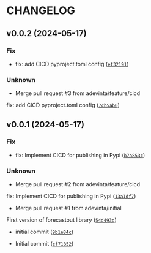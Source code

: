 # CHANGELOG



## v0.0.2 (2024-05-17)

### Fix

* fix: add CICD pyproject.toml config ([`ef32191`](https://github.com/adevinta/forecastout/commit/ef321917b45fc8201a57ee60356fcc8374210e7d))

### Unknown

* Merge pull request #3 from adevinta/feature/cicd

fix: add CICD pyproject.toml config ([`7cb5ab0`](https://github.com/adevinta/forecastout/commit/7cb5ab07ea7aa093366056ce0c5b31ade6983470))


## v0.0.1 (2024-05-17)

### Fix

* fix: Implement CICD for publishing in Pypi ([`b7a853c`](https://github.com/adevinta/forecastout/commit/b7a853c35bf0f568f831a9629d9e5b0d2f4cdea5))

### Unknown

* Merge pull request #2 from adevinta/feature/cicd

fix: Implement CICD for publishing in Pypi ([`13a1df7`](https://github.com/adevinta/forecastout/commit/13a1df77c0d1556619ed77f2777ca8a9902de252))

* Merge pull request #1 from adevinta/initial

First version of forecastout library ([`54d493d`](https://github.com/adevinta/forecastout/commit/54d493deca116666aef2200c1737a2590e5bebdb))

* initial commit ([`9b1e84c`](https://github.com/adevinta/forecastout/commit/9b1e84cc8e7cdc040f8cc31cd95378b161e9ae7a))

* Initial commit ([`cf71852`](https://github.com/adevinta/forecastout/commit/cf718520a221453c148ddb5f91a59a911766742c))
